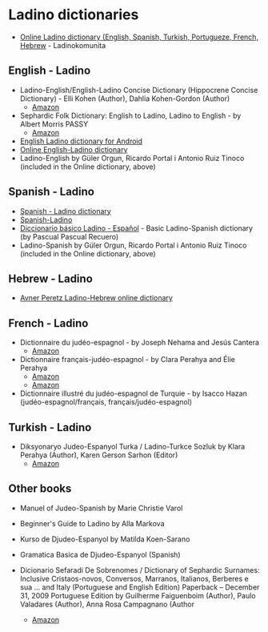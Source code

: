 # Ladino dictionaries

* [Online Ladino dictionary (English, Spanish, Turkish, Portugueze, French, Hebrew](https://diksionaryo.szabgab.com/) - Ladinokomunita

## English - Ladino

* Ladino-English/English-Ladino Concise Dictionary (Hippocrene Concise Dictionary) -  Elli Kohen (Author), Dahlia Kohen-Gordon (Author)
    * [Amazon](https://smile.amazon.com/Ladino-English-English-Ladino-Concise-Dictionary-Hippocrene/dp/0781806585/)
* Sephardic Folk Dictionary: English to Ladino, Ladino to English - by Albert Morris PASSY
    * [Amazon](https://smile.amazon.com/Sephardic-Folk-Dictionary-English-Ladino/dp/0785995935/)
* [English Ladino dictionary for Android](https://play.google.com/store/apps/details?id=ru.vddevelopment.ref.enladen&hl=en_US&gl=US)
* [Online English-Ladino dictionary](https://glosbe.com/lad/en)
* Ladino-English by Güler Orgun, Ricardo Portal i Antonio Ruiz Tinoco (included in the Online dictionary, above)

## Spanish - Ladino

* [Spanish - Ladino dictionary](https://www.soysefardi.org/2015/06/diksionaryo-de-ladino-espanyol.html)
* [Spanish-Ladino](https://orbilat.com/Languages/Spanish-Ladino/index.html)
* [Diccionario básico Ladino - Español](https://www.amazon.com/Diccionario-básico-Ladino-Español-Biblioteca-ebook/dp/B00Y8RYD72/) - Basic Ladino-Spanish dictionary (by Pascual Pascual Recuero)
* Ladino-Spanish by Güler Orgun, Ricardo Portal i Antonio Ruiz Tinoco (included in the Online dictionary, above)

## Hebrew - Ladino

* [Avner Peretz Ladino-Hebrew online dictionary](http://folkmasa.org/milon/pmilonh.htm)

## French - Ladino

* Dictionnaire du judéo-espagnol - by Joseph Nehama and Jesús Cantera
    * [Amazon](https://smile.amazon.com/Dictionnaire-du-judéo-espagnol-Joseph-Nehama/dp/2915255083/)
* Dictionnaire français-judéo-espagnol - by Clara Perahya and Élie Perahya
    * [Amazon](https://smile.amazon.com/Dictionnaire-Francais-Espagnol-Clara-Perahya/dp/0828808287/)
    * [Amazon](https://smile.amazon.com/Dictionnaire-français-judéo-espagnol-Dictionnaires-French-Perahya/dp/2911053370/)
* Dictionnaire illustré du judéo-espagnol de Turquie - by Isacco Hazan (judéo-espagnol/français, français/judéo-espagnol)

## Turkish - Ladino

* Diksyonaryo Judeo-Espanyol Turka / Ladino-Turkce Sozluk  by Klara Perahya (Author), Karen Gerson Sarhon (Editor)
    * [Amazon](https://smile.amazon.com/gp/product/994499457X)


## Other books

* Manuel of Judeo-Spanish by Marie Christie Varol
* Beginner's Guide to Ladino by Alla Markova
* Kurso de Djudeo-Espanyol by Matilda Koen-Sarano
* Gramatica Basica de Djudeo-Espanyol (Spanish)


* Dicionario Sefaradi De Sobrenomes / Dictionary of Sephardic Surnames: Inclusive Cristaos-novos, Conversos, Marranos, Italianos, Berberes e sua ... and Italy (Portuguese and English Edition) Paperback – December 31, 2009
Portuguese Edition by Guilherme Faiguenboim (Author), Paulo Valadares (Author), Anna Rosa Campagnano (Author
    * [Amazon](https://smile.amazon.com/Dicionario-Sefaradi-Sobrenomes-Dictionary-Sephardic/dp/1886223440/)
